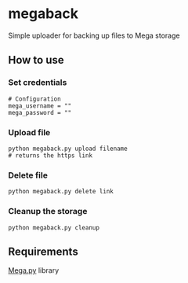 megaback
========

Simple uploader for backing up files to Mega storage

How to use
---------
### Set credentials
```
# Configuration
mega_username = ""
mega_password = ""
```

### Upload file
```
python megaback.py upload filename
# returns the https link
```

### Delete file
```
python megaback.py delete link
```

### Cleanup the storage
```
python megaback.py cleanup
```

Requirements
------------
[Mega.py](https://github.com/richardasaurus/mega.py) library
